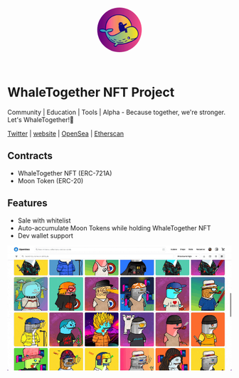 <br/>
<p align="center">
<a href="https://whaletogether.com/" target="_blank">
<img src="./whaletogether-logo.jpg" width="100" alt="WhaleTogether logo" style="border-radius: 50%">
</a>
</p>
<br/>

# WhaleTogether NFT Project

Community | Education | Tools | Alpha - Because together, we're stronger. Let's WhaleTogether!🐋

[Twitter](https://x.com/whaletogether) | [website](https://whaletogether.com/) | [OpenSea](https://opensea.io/collection/whaletogether) | [Etherscan](https://etherscan.io/address/0x417737d49a175d62625154262d8569d3890425ae)

## Contracts

- WhaleTogether NFT (ERC-721A)
- Moon Token (ERC-20)

## Features

- Sale with whitelist
- Auto-accumulate Moon Tokens while holding WhaleTogether NFT
- Dev wallet support

<img src="./whaletogether-nft-collection.gif" alt="WhaleTogether NFT">
